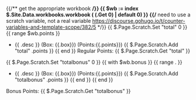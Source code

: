 {{/** get the appropriate workbook **/}} 
{{ $wb := index $.Site.Data.workbooks.workbook ( (.Get 0) | default 0) }}
{{/** need to use a scratch variable, not a real variable https://discourse.gohugo.io/t/counter-variables-and-template-scope/382/5 */}}
{{ $.Page.Scratch.Set "total" 0 }}
{{ range $wb.points }}
+ {{ .desc }} (Box: {{.box}}) (Points:{{.points}})
{{ $.Page.Scratch.Add "total" .points }}
{{ end }}
Regular Points: {{ $.Page.Scratch.Get "total" }}

{{ $.Page.Scratch.Set "totalbonus" 0 }}
{{ with $wb.bonus }}
{{ range . }}
+ {{ .desc }} (Box: {{.box}}) (Points:{{.points}})
{{ $.Page.Scratch.Add "totalbonus" .points }}
{{ end }}
{{ end }}

Bonus Points: {{ $.Page.Scratch.Get "totalbonus" }}

